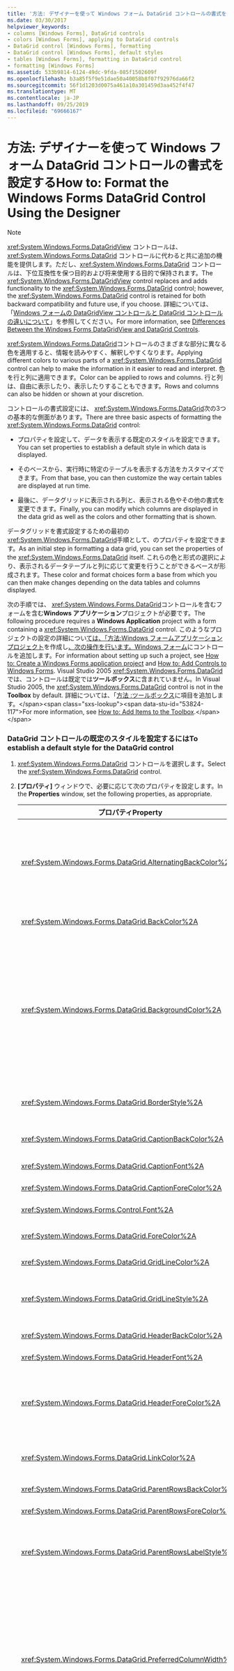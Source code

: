 ```yaml
---
title: '方法: デザイナーを使って Windows フォーム DataGrid コントロールの書式を設定する'
ms.date: 03/30/2017
helpviewer_keywords:
- columns [Windows Forms], DataGrid controls
- colors [Windows Forms], applying to DataGrid controls
- DataGrid control [Windows Forms], formatting
- DataGrid control [Windows Forms], default styles
- tables [Windows Forms], formatting in DataGrid control
- formatting [Windows Forms]
ms.assetid: 533b9814-6124-49dc-9fda-085f1502609f
ms.openlocfilehash: b3a85f5f9e51dae50a40058b8f07f92976da66f2
ms.sourcegitcommit: 56f1d1203d0075a461a10a301459d3aa452f4f47
ms.translationtype: MT
ms.contentlocale: ja-JP
ms.lasthandoff: 09/25/2019
ms.locfileid: "69666167"
---
```

# <a name="how-to-format-the-windows-forms-datagrid-control-using-the-designer"></a><span data-ttu-id="53824-102">方法: デザイナーを使って Windows フォーム DataGrid コントロールの書式を設定する</span><span class="sxs-lookup"><span data-stu-id="53824-102">How to: Format the Windows Forms DataGrid Control Using the Designer</span></span>

> [!NOTE]
> <span data-ttu-id="53824-103"><xref:System.Windows.Forms.DataGridView> コントロールは、<xref:System.Windows.Forms.DataGrid> コントロールに代わると共に追加の機能を提供します。ただし、<xref:System.Windows.Forms.DataGrid> コントロールは、下位互換性を保つ目的および将来使用する目的で保持されます。</span><span class="sxs-lookup"><span data-stu-id="53824-103">The <xref:System.Windows.Forms.DataGridView> control replaces and adds functionality to the <xref:System.Windows.Forms.DataGrid> control; however, the <xref:System.Windows.Forms.DataGrid> control is retained for both backward compatibility and future use, if you choose.</span></span> <span data-ttu-id="53824-104">詳細については、「[Windows フォームの DataGridView コントロールと DataGrid コントロールの違いについて](differences-between-the-windows-forms-datagridview-and-datagrid-controls.md)」を参照してください。</span><span class="sxs-lookup"><span data-stu-id="53824-104">For more information, see [Differences Between the Windows Forms DataGridView and DataGrid Controls](differences-between-the-windows-forms-datagridview-and-datagrid-controls.md).</span></span>

<span data-ttu-id="53824-105"><xref:System.Windows.Forms.DataGrid>コントロールのさまざまな部分に異なる色を適用すると、情報を読みやすく、解釈しやすくなります。</span><span class="sxs-lookup"><span data-stu-id="53824-105">Applying different colors to various parts of a <xref:System.Windows.Forms.DataGrid> control can help to make the information in it easier to read and interpret.</span></span> <span data-ttu-id="53824-106">色を行と列に適用できます。</span><span class="sxs-lookup"><span data-stu-id="53824-106">Color can be applied to rows and columns.</span></span> <span data-ttu-id="53824-107">行と列は、自由に表示したり、表示したりすることもできます。</span><span class="sxs-lookup"><span data-stu-id="53824-107">Rows and columns can also be hidden or shown at your discretion.</span></span>

<span data-ttu-id="53824-108">コントロールの書式設定には、 <xref:System.Windows.Forms.DataGrid>次の3つの基本的な側面があります。</span><span class="sxs-lookup"><span data-stu-id="53824-108">There are three basic aspects of formatting the <xref:System.Windows.Forms.DataGrid> control:</span></span>

- <span data-ttu-id="53824-109">プロパティを設定して、データを表示する既定のスタイルを設定できます。</span><span class="sxs-lookup"><span data-stu-id="53824-109">You can set properties to establish a default style in which data is displayed.</span></span>

- <span data-ttu-id="53824-110">そのベースから、実行時に特定のテーブルを表示する方法をカスタマイズできます。</span><span class="sxs-lookup"><span data-stu-id="53824-110">From that base, you can then customize the way certain tables are displayed at run time.</span></span>

- <span data-ttu-id="53824-111">最後に、データグリッドに表示される列と、表示される色やその他の書式を変更できます。</span><span class="sxs-lookup"><span data-stu-id="53824-111">Finally, you can modify which columns are displayed in the data grid as well as the colors and other formatting that is shown.</span></span>

<span data-ttu-id="53824-112">データグリッドを書式設定するための最初の<xref:System.Windows.Forms.DataGrid>手順として、のプロパティを設定できます。</span><span class="sxs-lookup"><span data-stu-id="53824-112">As an initial step in formatting a data grid, you can set the properties of the <xref:System.Windows.Forms.DataGrid> itself.</span></span> <span data-ttu-id="53824-113">これらの色と形式の選択により、表示されるデータテーブルと列に応じて変更を行うことができるベースが形成されます。</span><span class="sxs-lookup"><span data-stu-id="53824-113">These color and format choices form a base from which you can then make changes depending on the data tables and columns displayed.</span></span>

<span data-ttu-id="53824-114">次の手順では、 <xref:System.Windows.Forms.DataGrid>コントロールを含むフォームを含む**Windows アプリケーション**プロジェクトが必要です。</span><span class="sxs-lookup"><span data-stu-id="53824-114">The following procedure requires a **Windows Application** project with a form containing a <xref:System.Windows.Forms.DataGrid> control.</span></span> <span data-ttu-id="53824-115">このようなプロジェクトの設定の詳細につい[ては、「方法:Windows フォームアプリケーションプロジェクト](/visualstudio/ide/step-1-create-a-windows-forms-application-project)を作成し[、次の操作を行います。Windows フォーム](how-to-add-controls-to-windows-forms.md)にコントロールを追加します。</span><span class="sxs-lookup"><span data-stu-id="53824-115">For information about setting up such a project, see [How to: Create a Windows Forms application project](/visualstudio/ide/step-1-create-a-windows-forms-application-project) and [How to: Add Controls to Windows Forms](how-to-add-controls-to-windows-forms.md).</span></span> <span data-ttu-id="53824-116">Visual Studio 2005 <xref:System.Windows.Forms.DataGrid>では、コントロールは既定では**ツールボックス**に含まれていません。</span><span class="sxs-lookup"><span data-stu-id="53824-116">In Visual Studio 2005, the <xref:System.Windows.Forms.DataGrid> control is not in the **Toolbox** by default.</span></span> <span data-ttu-id="53824-117">詳細については、「[方法 :ツールボックス](https://docs.microsoft.com/previous-versions/visualstudio/visual-studio-2010/ms165355(v=vs.100))に項目を追加します。</span><span class="sxs-lookup"><span data-stu-id="53824-117">For more information, see [How to: Add Items to the Toolbox](https://docs.microsoft.com/previous-versions/visualstudio/visual-studio-2010/ms165355(v=vs.100)).</span></span>

### <a name="to-establish-a-default-style-for-the-datagrid-control"></a><span data-ttu-id="53824-118">DataGrid コントロールの既定のスタイルを設定するには</span><span class="sxs-lookup"><span data-stu-id="53824-118">To establish a default style for the DataGrid control</span></span>

1. <span data-ttu-id="53824-119"><xref:System.Windows.Forms.DataGrid> コントロールを選択します。</span><span class="sxs-lookup"><span data-stu-id="53824-119">Select the <xref:System.Windows.Forms.DataGrid> control.</span></span>

2. <span data-ttu-id="53824-120">**[プロパティ]** ウィンドウで、必要に応じて次のプロパティを設定します。</span><span class="sxs-lookup"><span data-stu-id="53824-120">In the **Properties** window, set the following properties, as appropriate.</span></span>

    |<span data-ttu-id="53824-121">プロパティ</span><span class="sxs-lookup"><span data-stu-id="53824-121">Property</span></span>|<span data-ttu-id="53824-122">説明</span><span class="sxs-lookup"><span data-stu-id="53824-122">Description</span></span>|
    |--------------|-----------------|
    |<xref:System.Windows.Forms.DataGrid.AlternatingBackColor%2A>|<span data-ttu-id="53824-123">プロパティ`BackColor`は、グリッドの偶数行の色を定義します。</span><span class="sxs-lookup"><span data-stu-id="53824-123">The `BackColor` property defines the color of the even-numbered rows of the grid.</span></span> <span data-ttu-id="53824-124"><xref:System.Windows.Forms.DataGrid.AlternatingBackColor%2A>プロパティを別の色に設定すると、他のすべての行がこの新しい色 (行1、3、5など) に設定されます。</span><span class="sxs-lookup"><span data-stu-id="53824-124">When you set the <xref:System.Windows.Forms.DataGrid.AlternatingBackColor%2A> property to a different color, every other row is set to this new color (rows 1, 3, 5, and so on).</span></span>|
    |<xref:System.Windows.Forms.DataGrid.BackColor%2A>|<span data-ttu-id="53824-125">グリッドの偶数行の背景色 (行0、2、4、6など) です (行0、2、4、6など)。</span><span class="sxs-lookup"><span data-stu-id="53824-125">The background color of the even-numbered rows of the grid (rows 0, 2, 4, 6, and so on).</span></span>|
    |<xref:System.Windows.Forms.DataGrid.BackgroundColor%2A>|<span data-ttu-id="53824-126">プロパティと<xref:System.Windows.Forms.DataGrid.BackColor%2A> <xref:System.Windows.Forms.DataGrid.AlternatingBackColor%2A>プロパティは、グリッド内の行の色を決定し<xref:System.Windows.Forms.DataGrid.BackgroundColor%2A>ますが、プロパティは、グリッドが一番下までスクロールしたときにのみ表示される行領域の外側の領域の色を決定します。グリッドに含まれています。</span><span class="sxs-lookup"><span data-stu-id="53824-126">Whereas the <xref:System.Windows.Forms.DataGrid.BackColor%2A> and <xref:System.Windows.Forms.DataGrid.AlternatingBackColor%2A> properties determines the color of rows in the grid, the <xref:System.Windows.Forms.DataGrid.BackgroundColor%2A> property determines the color of the area outside the row area, which is only visible when the grid is scrolled to the bottom, or if only a few rows are contained in the grid.</span></span>|
    |<xref:System.Windows.Forms.DataGrid.BorderStyle%2A>|<span data-ttu-id="53824-127">グリッドの境界線スタイル。 <xref:System.Windows.Forms.BorderStyle>列挙値のいずれかです。</span><span class="sxs-lookup"><span data-stu-id="53824-127">The grid's border style, one of the <xref:System.Windows.Forms.BorderStyle> enumeration values.</span></span>|
    |<xref:System.Windows.Forms.DataGrid.CaptionBackColor%2A>|<span data-ttu-id="53824-128">グリッドのすぐ上に表示されるグリッドのウィンドウキャプションの背景色。</span><span class="sxs-lookup"><span data-stu-id="53824-128">The background color of the grid's window caption which appears immediately above the grid.</span></span>|
    |<xref:System.Windows.Forms.DataGrid.CaptionFont%2A>|<span data-ttu-id="53824-129">グリッドの上部にあるキャプションのフォント。</span><span class="sxs-lookup"><span data-stu-id="53824-129">The font of the caption at the top of the grid.</span></span>|
    |<xref:System.Windows.Forms.DataGrid.CaptionForeColor%2A>|<span data-ttu-id="53824-130">グリッドのウィンドウキャプションの背景色。</span><span class="sxs-lookup"><span data-stu-id="53824-130">The background color of the grid's window caption.</span></span>|
    |<xref:System.Windows.Forms.Control.Font%2A>|<span data-ttu-id="53824-131">グリッド内のテキストを表示するために使用されるフォント。</span><span class="sxs-lookup"><span data-stu-id="53824-131">The font used to display the text in the grid.</span></span>|
    |<xref:System.Windows.Forms.DataGrid.ForeColor%2A>|<span data-ttu-id="53824-132">データグリッドの行のデータによって表示されるフォントの色。</span><span class="sxs-lookup"><span data-stu-id="53824-132">The color of the font displayed by the data in the rows of the data grid.</span></span>|
    |<xref:System.Windows.Forms.DataGrid.GridLineColor%2A>|<span data-ttu-id="53824-133">データグリッドのグリッド線の色。</span><span class="sxs-lookup"><span data-stu-id="53824-133">The color of the grid lines of the data grid.</span></span>|
    |<xref:System.Windows.Forms.DataGrid.GridLineStyle%2A>|<span data-ttu-id="53824-134">グリッドのセルを区切る線のスタイル ( <xref:System.Windows.Forms.DataGridLineStyle>列挙値のいずれか)。</span><span class="sxs-lookup"><span data-stu-id="53824-134">The style of the lines separating the cells of the grid, one of the <xref:System.Windows.Forms.DataGridLineStyle> enumeration values.</span></span>|
    |<xref:System.Windows.Forms.DataGrid.HeaderBackColor%2A>|<span data-ttu-id="53824-135">行ヘッダーと列ヘッダーの背景色。</span><span class="sxs-lookup"><span data-stu-id="53824-135">The background color of row and column headers.</span></span>|
    |<xref:System.Windows.Forms.DataGrid.HeaderFont%2A>|<span data-ttu-id="53824-136">列ヘッダーに使用されるフォントです。</span><span class="sxs-lookup"><span data-stu-id="53824-136">The font used for the column headers.</span></span>|
    |<xref:System.Windows.Forms.DataGrid.HeaderForeColor%2A>|<span data-ttu-id="53824-137">グリッドの列ヘッダーの前景色。列ヘッダーのテキスト、プラス記号 (+) とマイナス記号 (-) の各グリフを含み、複数の関連テーブルが表示されたときに行を展開したり折りたたんだりします。</span><span class="sxs-lookup"><span data-stu-id="53824-137">The foreground color of the grid's column headers, including the column header text and the plus sign (+) and minus sign (-) glyphs that expand and collapse rows when multiple related tables are displayed.</span></span>|
    |<xref:System.Windows.Forms.DataGrid.LinkColor%2A>|<span data-ttu-id="53824-138">子テーブルへのリンク、リレーションシップ名など、データグリッド内のすべてのリンクのテキストの色。</span><span class="sxs-lookup"><span data-stu-id="53824-138">The color of text of all the links in the data grid, including links to child tables, the relation name, and so on.</span></span>|
    |<xref:System.Windows.Forms.DataGrid.ParentRowsBackColor%2A>|<span data-ttu-id="53824-139">子テーブルでは、親行の背景色です。</span><span class="sxs-lookup"><span data-stu-id="53824-139">In a child table, this is the background color of the parent rows.</span></span>|
    |<xref:System.Windows.Forms.DataGrid.ParentRowsForeColor%2A>|<span data-ttu-id="53824-140">子テーブルでは、これが親行の前景色です。</span><span class="sxs-lookup"><span data-stu-id="53824-140">In a child table, this is the foreground color of the parent rows.</span></span>|
    |<xref:System.Windows.Forms.DataGrid.ParentRowsLabelStyle%2A>|<span data-ttu-id="53824-141"><xref:System.Windows.Forms.DataGridParentRowsLabelStyle>列挙体を使って、テーブル名と列名を親行に表示するかどうかを決定します。</span><span class="sxs-lookup"><span data-stu-id="53824-141">Determines whether the table and column names are displayed in the parent row, by means of the <xref:System.Windows.Forms.DataGridParentRowsLabelStyle> enumeration.</span></span>|
    |<xref:System.Windows.Forms.DataGrid.PreferredColumnWidth%2A>|<span data-ttu-id="53824-142">グリッドの列の既定の幅 (ピクセル単位)。</span><span class="sxs-lookup"><span data-stu-id="53824-142">The default width (in pixels) of columns in the grid.</span></span> <span data-ttu-id="53824-143">プロパティ<xref:System.Windows.Forms.DataGrid.DataSource%2A> <xref:System.Windows.Forms.DataGrid.SetDataBinding%2A>と<xref:System.Windows.Forms.DataGrid.DataMember%2A>プロパティを (個別に、またはメソッドを使用して) リセットする前にこのプロパティを設定するか、プロパティを無効にします。</span><span class="sxs-lookup"><span data-stu-id="53824-143">Set this property before resetting the <xref:System.Windows.Forms.DataGrid.DataSource%2A> and <xref:System.Windows.Forms.DataGrid.DataMember%2A> properties (either separately, or through the <xref:System.Windows.Forms.DataGrid.SetDataBinding%2A> method), or the property will have no effect.</span></span><br /><br /> <span data-ttu-id="53824-144">プロパティを0未満の値に設定することはできません。</span><span class="sxs-lookup"><span data-stu-id="53824-144">The property cannot be set to a value less than 0.</span></span>|
    |<xref:System.Windows.Forms.DataGrid.PreferredRowHeight%2A>|<span data-ttu-id="53824-145">グリッド内の行の高さ (ピクセル単位)。</span><span class="sxs-lookup"><span data-stu-id="53824-145">The row height (in pixels) of rows in the grid.</span></span> <span data-ttu-id="53824-146">プロパティ<xref:System.Windows.Forms.DataGrid.DataSource%2A> <xref:System.Windows.Forms.DataGrid.SetDataBinding%2A>と<xref:System.Windows.Forms.DataGrid.DataMember%2A>プロパティを (個別に、またはメソッドを使用して) リセットする前にこのプロパティを設定するか、プロパティを無効にします。</span><span class="sxs-lookup"><span data-stu-id="53824-146">Set this property before resetting the <xref:System.Windows.Forms.DataGrid.DataSource%2A> and <xref:System.Windows.Forms.DataGrid.DataMember%2A> properties (either separately, or through the <xref:System.Windows.Forms.DataGrid.SetDataBinding%2A> method), or the property will have no effect.</span></span><br /><br /> <span data-ttu-id="53824-147">プロパティを0未満の値に設定することはできません。</span><span class="sxs-lookup"><span data-stu-id="53824-147">The property cannot be set to a value less than 0.</span></span>|
    |<xref:System.Windows.Forms.DataGrid.RowHeaderWidth%2A>|<span data-ttu-id="53824-148">グリッドの行ヘッダーの幅。</span><span class="sxs-lookup"><span data-stu-id="53824-148">The width of the row headers of the grid.</span></span>|
    |<xref:System.Windows.Forms.DataGrid.SelectionBackColor%2A>|<span data-ttu-id="53824-149">行またはセルが選択されている場合、これが背景色になります。</span><span class="sxs-lookup"><span data-stu-id="53824-149">When a row or cell is selected, this is the background color.</span></span>|
    |<xref:System.Windows.Forms.DataGrid.SelectionForeColor%2A>|<span data-ttu-id="53824-150">行またはセルが選択されている場合、これは前景色です。</span><span class="sxs-lookup"><span data-stu-id="53824-150">When a row or cell is selected, this is the foreground color.</span></span>|

    > [!NOTE]
    > <span data-ttu-id="53824-151">コントロールの色をカスタマイズする場合、色の選択が不適切であるため (赤や緑など)、コントロールにアクセスできないようにすることができます。</span><span class="sxs-lookup"><span data-stu-id="53824-151">When you are customizing the colors of controls, it is possible to make the control inaccessible due to poor color choice (for example, red and green).</span></span> <span data-ttu-id="53824-152">この問題を回避するには、**システムカラー**パレットで使用可能な色を使用します。</span><span class="sxs-lookup"><span data-stu-id="53824-152">Use the colors available on the **System Colors** palette to avoid this issue.</span></span>

    <span data-ttu-id="53824-153">次の手順では<xref:System.Windows.Forms.DataGrid> 、データテーブルにバインドされたコントロールが必要です。</span><span class="sxs-lookup"><span data-stu-id="53824-153">The following procedure requires a <xref:System.Windows.Forms.DataGrid> control bound to a data table.</span></span> <span data-ttu-id="53824-154">詳細については、「[方法 :データソース](how-to-bind-the-windows-forms-datagrid-control-to-a-data-source.md)に Windows フォーム DataGrid コントロールをバインドします。</span><span class="sxs-lookup"><span data-stu-id="53824-154">For more information, see [How to: Bind the Windows Forms DataGrid Control to a Data Source](how-to-bind-the-windows-forms-datagrid-control-to-a-data-source.md).</span></span>

### <a name="to-set-the-table-and-column-style-of-a-data-table-at-design-time"></a><span data-ttu-id="53824-155">デザイン時にデータテーブルのテーブルと列のスタイルを設定するには</span><span class="sxs-lookup"><span data-stu-id="53824-155">To set the table and column style of a data table at design time</span></span>

1. <span data-ttu-id="53824-156">フォーム上のコントロールを選択します。 <xref:System.Windows.Forms.DataGrid></span><span class="sxs-lookup"><span data-stu-id="53824-156">Select the <xref:System.Windows.Forms.DataGrid> control on your form.</span></span>

2. <span data-ttu-id="53824-157">**[プロパティ]** ウィンドウ<xref:System.Windows.Forms.DataGrid.TableStyles%2A>で、プロパティを選択し、**省略記号**(![[Visual Studio](./media/visual-studio-ellipsis-button.png)のプロパティウィンドウ] の省略記号ボタン ([...]) をクリックします。</span><span class="sxs-lookup"><span data-stu-id="53824-157">In the **Properties** window, select the <xref:System.Windows.Forms.DataGrid.TableStyles%2A> property and click the **Ellipsis** (![The Ellipsis button (...) in the Properties window of Visual Studio.](./media/visual-studio-ellipsis-button.png)) button.</span></span>

3. <span data-ttu-id="53824-158">**[DataGridTableStyle コレクションエディター]** ダイアログボックスで、 **[追加]** をクリックして、テーブルスタイルをコレクションに追加します。</span><span class="sxs-lookup"><span data-stu-id="53824-158">In the **DataGridTableStyle Collection Editor** dialog box, click **Add** to add a table style to the collection.</span></span>

     <span data-ttu-id="53824-159">**DataGridTableStyle Collection エディター**では、テーブルスタイルの追加と削除、表示とレイアウトのプロパティの設定、およびテーブルスタイルのマッピング名の設定を行うことができます。</span><span class="sxs-lookup"><span data-stu-id="53824-159">With the **DataGridTableStyle Collection Editor**, you can add and remove table styles, set display and layout properties, and set the mapping name for the table styles.</span></span>

4. <span data-ttu-id="53824-160">各テーブルスタイルのマッピング名にプロパティを設定します。<xref:System.Windows.Forms.DataGridTableStyle.MappingName%2A></span><span class="sxs-lookup"><span data-stu-id="53824-160">Set the <xref:System.Windows.Forms.DataGridTableStyle.MappingName%2A> property to the mapping name for each table style.</span></span>

     <span data-ttu-id="53824-161">マッピング名は、どのテーブルスタイルをどのテーブルに使用するかを指定するために使用されます。</span><span class="sxs-lookup"><span data-stu-id="53824-161">The mapping name is used to specify which table style should be used with which table.</span></span>

5. <span data-ttu-id="53824-162">**DataGridTableStyle Collection エディター**で、 <xref:System.Windows.Forms.DataGridTableStyle.GridColumnStyles%2A>プロパティを選択し、省略記号ボタン![(Visual Studio](./media/visual-studio-ellipsis-button.png)のプロパティウィンドウの省略記号ボタン ([...]) をクリックします。</span><span class="sxs-lookup"><span data-stu-id="53824-162">In the **DataGridTableStyle Collection Editor**, select the <xref:System.Windows.Forms.DataGridTableStyle.GridColumnStyles%2A> property and click the ellipsis button (![The Ellipsis button (...) in the Properties window of Visual Studio.](./media/visual-studio-ellipsis-button.png)).</span></span>

6. <span data-ttu-id="53824-163">**[System.windows.forms.datagridcolumnstyle> コレクションエディター]** ダイアログボックスで、作成したテーブルのスタイルに列のスタイルを追加します。</span><span class="sxs-lookup"><span data-stu-id="53824-163">In the **DataGridColumnStyle Collection Editor** dialog box, add column styles to the table style you created.</span></span>

     <span data-ttu-id="53824-164">**System.windows.forms.datagridcolumnstyle> Collection エディター**では、列のスタイルの追加と削除、表示とレイアウトのプロパティの設定、およびデータ列のマッピング名と書式設定文字列の設定を行うことができます。</span><span class="sxs-lookup"><span data-stu-id="53824-164">With the **DataGridColumnStyle Collection Editor**, you can add and remove column styles, set display and layout properties, and set the mapping name and formatting strings for the data columns.</span></span>

    > [!NOTE]
    > <span data-ttu-id="53824-165">書式設定文字列の詳細については、「[型の書式設定](../../../standard/base-types/formatting-types.md)」を参照してください。</span><span class="sxs-lookup"><span data-stu-id="53824-165">For more information about formatting strings, see [Formatting Types](../../../standard/base-types/formatting-types.md).</span></span>

## <a name="see-also"></a><span data-ttu-id="53824-166">関連項目</span><span class="sxs-lookup"><span data-stu-id="53824-166">See also</span></span>

- <xref:System.Windows.Forms.GridTableStylesCollection>
- <xref:System.Windows.Forms.GridColumnStylesCollection>
- <xref:System.Windows.Forms.DataGrid>
- [<span data-ttu-id="53824-167">方法: Windows フォーム DataGrid コントロールの列を削除または非表示にする</span><span class="sxs-lookup"><span data-stu-id="53824-167">How to: Delete or Hide Columns in the Windows Forms DataGrid Control</span></span>](how-to-delete-or-hide-columns-in-the-windows-forms-datagrid-control.md)
- [<span data-ttu-id="53824-168">DataGrid コントロール</span><span class="sxs-lookup"><span data-stu-id="53824-168">DataGrid Control</span></span>](datagrid-control-windows-forms.md)
